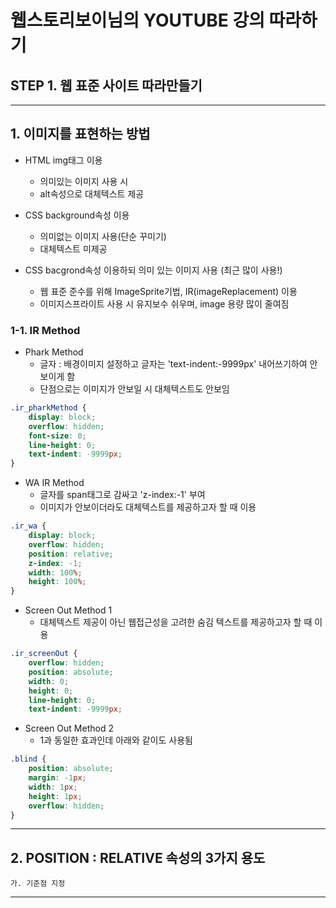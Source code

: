 웹스토리보이님의 YOUTUBE 강의 따라하기
==
STEP 1. 웹 표준 사이트 따라만들기
--
--------
## 1. 이미지를 표현하는 방법
   * HTML img태그 이용
      - 의미있는 이미지 사용 시
      - alt속성으로 대체텍스트 제공

   * CSS background속성 이용
      - 의미없는 이미지 사용(단순 꾸미기)
      - 대체텍스트 미제공
     
   * CSS bacgrond속성 이용하되 의미 있는 이미지 사용 (최근 많이 사용!)
      - 웹 표준 준수를 위해 ImageSprite기법, IR(imageReplacement) 이용
      - 이미지스프라이트 사용 시 유지보수 쉬우며, image 용량 많이 줄여짐
### 1-1. IR Method
   * Phark Method
      - 글자 : 배경이미지 설정하고 글자는 'text-indent:-9999px' 내어쓰기하여 안보이게 함
      - 단점으로는 이미지가 안보일 시 대체텍스트도 안보임
```css
.ir_pharkMethod {
    display: block;
    overflow: hidden;
    font-size: 0;
    line-height: 0;
    text-indent: -9999px;
}
```
  * WA IR Method
    - 글자를 span태그로 감싸고 'z-index:-1' 부여
    - 이미지가 안보이더라도 대체텍스트를 제공하고자 할 때 이용
```css
.ir_wa {
    display: block;
    overflow: hidden;
    position: relative;
    z-index: -1;
    width: 100%;
    height: 100%;
}
```
  * Screen Out Method 1
    - 대체텍스트 제공이 아닌 웹접근성을 고려한 숨김 텍스트를 제공하고자 할 때 이용
```css
.ir_screenOut {
    overflow: hidden;
    position: absolute;
    width: 0;
    height: 0;
    line-height: 0;
    text-indent: -9999px;
```
  * Screen Out Method 2
    - 1과 동일한 효과인데 아래와 같이도 사용됨
```css
.blind {
    position: absolute;
    margin: -1px;
    width: 1px;
    height: 1px;
    overflow: hidden;
}
```
--------
## 2. POSITION : RELATIVE 속성의 3가지 용도
    가. 기준점 지정
    
--------
